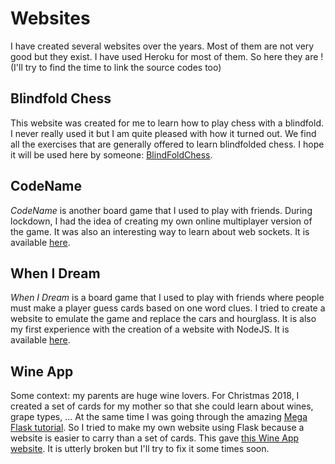 # Websites

I have created several websites over the years. Most of them are not very good but they exist. I have used Heroku for most of them. So here they are ! (I'll try to find the time to link the source codes too)

## Blindfold Chess

This website was created for me to learn how to play chess with a blindfold. I never really used it but I am quite pleased with how it turned out. We find all the exercises that are generally offered to learn blindfolded chess. I hope it will be used here by someone: <a href="https://blind-fold-chess.herokuapp.com/">BlindFoldChess</a>.

## CodeName

_CodeName_ is another board game that I used to play with friends. During lockdown, I had the idea of creating my own online multiplayer version of the game. It was also an interesting way to learn about web sockets. It is available <a href="https://codename-paul.herokuapp.com/">here</a>.

## When I Dream

_When I Dream_ is a board game that I used to play with friends where people must make a player guess cards based on one word clues. I tried to create a website to emulate the game and replace the cars and hourglass. It is also my first experience with the creation of a website with NodeJS. It is available <a href="https://whenidream.herokuapp.com/">here</a>.

## Wine App

Some context: my parents are huge wine lovers. For Christmas 2018, I created a set of cards for my mother so that she could learn about wines, grape types, ... At the same time I was going through the amazing <a href="https://blog.miguelgrinberg.com/post/the-flask-mega-tutorial-part-i-hello-world">Mega Flask tutorial</a>. So I tried to make my own website using Flask because a website is easier to carry than a set of cards. This gave <a href="https://desolate-brushlands-35398.herokuapp.com/">this Wine App website</a>. It is utterly broken but I'll try to fix it some times soon.
